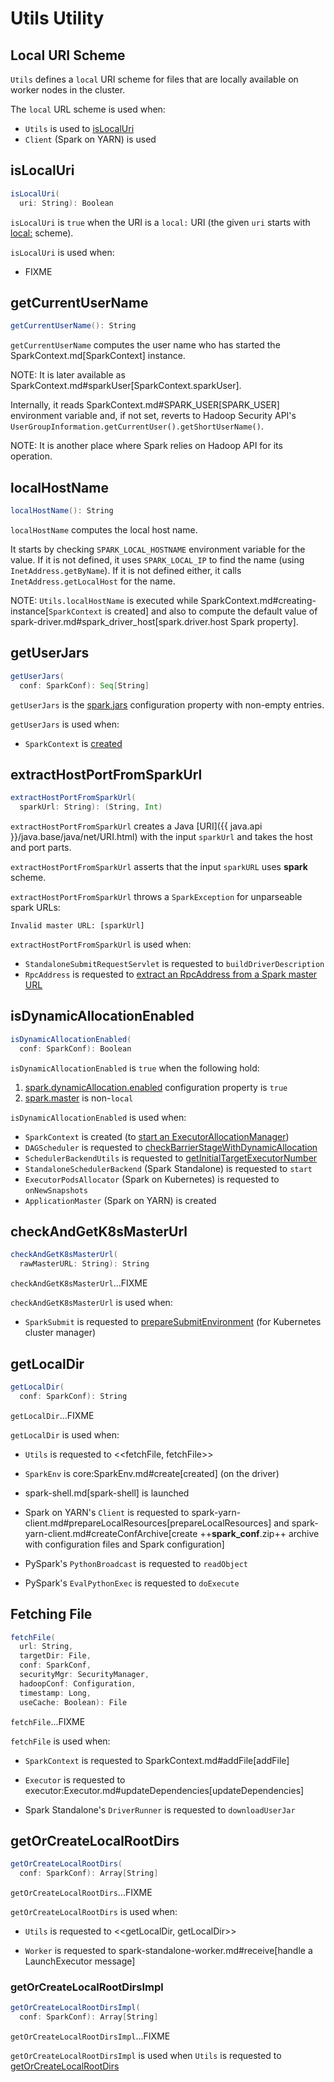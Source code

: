 # Utils Utility

## <span id="LOCAL_SCHEME"> Local URI Scheme

`Utils` defines a `local` URI scheme for files that are locally available on worker nodes in the cluster.

The `local` URL scheme is used when:

* `Utils` is used to [isLocalUri](#isLocalUri)
* `Client` (Spark on YARN) is used

## <span id="isLocalUri"> isLocalUri

```scala
isLocalUri(
  uri: String): Boolean
```

`isLocalUri` is `true` when the URI is a `local:` URI (the given `uri` starts with [local:](#LOCAL_SCHEME) scheme).

`isLocalUri` is used when:

* FIXME

## <span id="getCurrentUserName"> getCurrentUserName

```scala
getCurrentUserName(): String
```

`getCurrentUserName` computes the user name who has started the SparkContext.md[SparkContext] instance.

NOTE: It is later available as SparkContext.md#sparkUser[SparkContext.sparkUser].

Internally, it reads SparkContext.md#SPARK_USER[SPARK_USER] environment variable and, if not set, reverts to Hadoop Security API's `UserGroupInformation.getCurrentUser().getShortUserName()`.

NOTE: It is another place where Spark relies on Hadoop API for its operation.

## <span id="localHostName"> localHostName

```scala
localHostName(): String
```

`localHostName` computes the local host name.

It starts by checking `SPARK_LOCAL_HOSTNAME` environment variable for the value. If it is not defined, it uses `SPARK_LOCAL_IP` to find the name (using `InetAddress.getByName`). If it is not defined either, it calls `InetAddress.getLocalHost` for the name.

NOTE: `Utils.localHostName` is executed while SparkContext.md#creating-instance[`SparkContext` is created] and also to compute the default value of spark-driver.md#spark_driver_host[spark.driver.host Spark property].

## <span id="getUserJars"> getUserJars

```scala
getUserJars(
  conf: SparkConf): Seq[String]
```

`getUserJars` is the [spark.jars](configuration-properties.md#spark.jars) configuration property with non-empty entries.

`getUserJars` is used when:

* `SparkContext` is [created](SparkContext-creating-instance-internals.md#_jars)

## <span id="extractHostPortFromSparkUrl"> extractHostPortFromSparkUrl

```scala
extractHostPortFromSparkUrl(
  sparkUrl: String): (String, Int)
```

`extractHostPortFromSparkUrl` creates a Java [URI]({{ java.api }}/java.base/java/net/URI.html) with the input `sparkUrl` and takes the host and port parts.

`extractHostPortFromSparkUrl` asserts that the input `sparkURL` uses **spark** scheme.

`extractHostPortFromSparkUrl` throws a `SparkException` for unparseable spark URLs:

```text
Invalid master URL: [sparkUrl]
```

`extractHostPortFromSparkUrl` is used when:

* `StandaloneSubmitRequestServlet` is requested to `buildDriverDescription`
* `RpcAddress` is requested to [extract an RpcAddress from a Spark master URL](rpc/RpcAddress.md#fromSparkURL)

## <span id="isDynamicAllocationEnabled"> isDynamicAllocationEnabled

```scala
isDynamicAllocationEnabled(
  conf: SparkConf): Boolean
```

`isDynamicAllocationEnabled` is `true` when the following hold:

1. [spark.dynamicAllocation.enabled](dynamic-allocation/configuration-properties.md#spark.dynamicAllocation.enabled) configuration property is `true`
1. [spark.master](configuration-properties.md#spark.master) is non-`local`

`isDynamicAllocationEnabled` is used when:

* `SparkContext` is created (to [start an ExecutorAllocationManager](SparkContext-creating-instance-internals.md#ExecutorAllocationManager))
* `DAGScheduler` is requested to [checkBarrierStageWithDynamicAllocation](scheduler/DAGScheduler.md#checkBarrierStageWithDynamicAllocation)
* `SchedulerBackendUtils` is requested to [getInitialTargetExecutorNumber](scheduler/SchedulerBackendUtils.md#getInitialTargetExecutorNumber)
* `StandaloneSchedulerBackend` (Spark Standalone) is requested to `start`
* `ExecutorPodsAllocator` (Spark on Kubernetes) is requested to `onNewSnapshots`
* `ApplicationMaster` (Spark on YARN) is created

## <span id="checkAndGetK8sMasterUrl"> checkAndGetK8sMasterUrl

```scala
checkAndGetK8sMasterUrl(
  rawMasterURL: String): String
```

`checkAndGetK8sMasterUrl`...FIXME

`checkAndGetK8sMasterUrl` is used when:

* `SparkSubmit` is requested to [prepareSubmitEnvironment](tools/SparkSubmit.md#prepareSubmitEnvironment) (for Kubernetes cluster manager)

## <span id="getLocalDir"> getLocalDir

```scala
getLocalDir(
  conf: SparkConf): String
```

`getLocalDir`...FIXME

`getLocalDir` is used when:

* `Utils` is requested to <<fetchFile, fetchFile>>

* `SparkEnv` is core:SparkEnv.md#create[created] (on the driver)

* spark-shell.md[spark-shell] is launched

* Spark on YARN's `Client` is requested to spark-yarn-client.md#prepareLocalResources[prepareLocalResources] and spark-yarn-client.md#createConfArchive[create ++__spark_conf__.zip++ archive with configuration files and Spark configuration]

* PySpark's  `PythonBroadcast` is requested to `readObject`

* PySpark's  `EvalPythonExec` is requested to `doExecute`

## <span id="fetchFile"> Fetching File

```scala
fetchFile(
  url: String,
  targetDir: File,
  conf: SparkConf,
  securityMgr: SecurityManager,
  hadoopConf: Configuration,
  timestamp: Long,
  useCache: Boolean): File
```

`fetchFile`...FIXME

`fetchFile` is used when:

* `SparkContext` is requested to SparkContext.md#addFile[addFile]

* `Executor` is requested to executor:Executor.md#updateDependencies[updateDependencies]

* Spark Standalone's `DriverRunner` is requested to `downloadUserJar`

## <span id="getOrCreateLocalRootDirs"> getOrCreateLocalRootDirs

```scala
getOrCreateLocalRootDirs(
  conf: SparkConf): Array[String]
```

`getOrCreateLocalRootDirs`...FIXME

`getOrCreateLocalRootDirs` is used when:

* `Utils` is requested to <<getLocalDir, getLocalDir>>

* `Worker` is requested to spark-standalone-worker.md#receive[handle a LaunchExecutor message]

### <span id="getOrCreateLocalRootDirsImpl"> getOrCreateLocalRootDirsImpl

```scala
getOrCreateLocalRootDirsImpl(
  conf: SparkConf): Array[String]
```

`getOrCreateLocalRootDirsImpl`...FIXME

`getOrCreateLocalRootDirsImpl` is used when `Utils` is requested to [getOrCreateLocalRootDirs](#getOrCreateLocalRootDirs)
